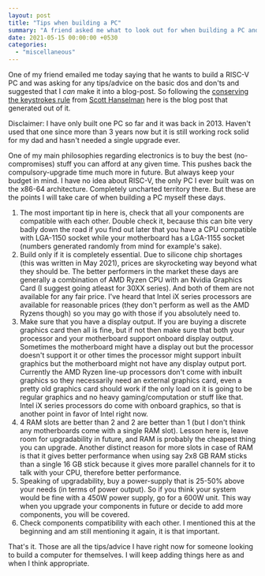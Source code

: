 ```yaml
---
layout: post
title: "Tips when building a PC"
summary: "A friend asked me what to look out for when building a PC and this is the list"
date: 2021-05-15 00:00:00 +0530
categories:
  - "miscellaneous"
---
```


One of my friend emailed me today saying that he wants to build a RISC-V PC and was asking for any tips/advice on the basic dos and don'ts and suggested that I *can* make it into a blog-post. So following the [conserving the keystrokes rule](https://www.hanselman.com/blog/do-they-deserve-the-gift-of-your-keystrokes) from [Scott Hanselman](https://www.hanselman.com/) here is the blog post that generated out of it.

Disclaimer: I have only built one PC so far and it was back in 2013. Haven't used that one since more than 3 years now but it is still working rock solid for my dad and hasn't needed a single upgrade ever.

One of my main philosophies regarding electronics is to buy the best (no-compromises) stuff you can afford at any given time. This pushes back the compulsory-upgrade time much more in future. But always keep your budget in mind. I have no idea about RISC-V, the only PC I ever built was on the x86-64 architecture. Completely uncharted territory there. But these are the points I will take care of when building a PC myself these days.

1. The most important tip in here is, check that all your components are compatible with each other. Double check it, because this can bite very badly down the road if you find out later that you have a CPU compatible with LGA-1150 socket while your motherboard has a LGA-1155 socket (numbers generated randomly from mind for example's sake).
2. Build only if it is completely essential. Due to silicone chip shortages (this was written in May 2021), prices are skyrocketing way beyond what they should be. The better performers in the market these days are generally a combination of AMD Ryzen CPU with an Nvidia Graphics Card (I suggest going atleast for 30XX series). And both of them are not available for any fair price. I've heard that Intel iX series processors are available for reasonable prices (they don't perform as well as the AMD Ryzens though) so you may go with those if you absolutely need to.
3. Make sure that you have a display output. If you are buying a discrete graphics card then all is fine, but if not then make sure that both your processor and your motherboard support onboard display output. Sometimes the motherboard might have a display out but the processor doesn't support it or other times the processor might support inbuilt graphics but the motherboard might not have any display output port. Currently the AMD Ryzen line-up processors don't come with inbuilt graphics so they necessarily need an external graphics card, even a pretty old graphics card should work if the only load on it is going to be regular graphics and no heavy gaming/computation or stuff like that. Intel iX series processors do come with onboard graphics, so that is another point in favor of Intel right now.
4. 4 RAM slots are better than 2 and 2 are better than 1 (but I don't think any motherboards come with a single RAM slot). Lesson here is, leave room for upgradability in future, and RAM is probably the cheapest thing you can upgrade. Another distinct reason for more slots in case of RAM is that it gives better performance when using say 2x8 GB RAM sticks than a single 16 GB stick because it gives more parallel channels for it to talk with your CPU, therefore better performance.
5. Speaking of upgradability, buy a power-supply that is 25-50% above your needs (in terms of power output). So if you think your system would be fine with a 450W power supply, go for a 600W unit. This way when you upgrade your components in future or decide to add more components, you will be covered.
6. Check components compatibility with each other. I mentioned this at the beginning and am still mentioning it again, it is that important.

That's it. Those are all the tips/advice I have right now for someone looking to build a computer for themselves. I will keep adding things here as and when I think appropriate.
